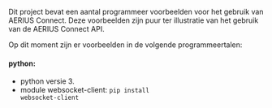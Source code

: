 Dit project bevat een aantal programmeer voorbeelden voor het gebruik van AERIUS Connect. Deze voorbeelden zijn puur ter illustratie van het gebruik van de AERIUS Connect API.

Op dit moment zijn er voorbeelden in de volgende programmeertalen:

#### python:
- python versie 3.
- module websocket-client: <code>pip install websocket-client</code>
